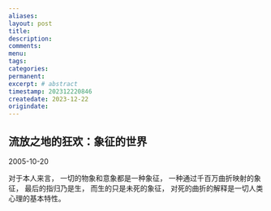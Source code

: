 ```yaml
---
aliases:
layout: post
title:
description:
comments:
menu:
tags: 
categories:
permanent: 
excerpt: # abstract
timestamp: 202312220846
createdate: 2023-12-22
origindate: 
---
```


## 流放之地的狂欢：象征的世界

2005-10-20  

对于本人来言，
一切的物象和意象都是一种象征，
一种通过千百万曲折映射的象征，
最后的指归乃是生，
而生的只是未死的象征，
对死的曲折的解释是一切人类心理的基本特性。